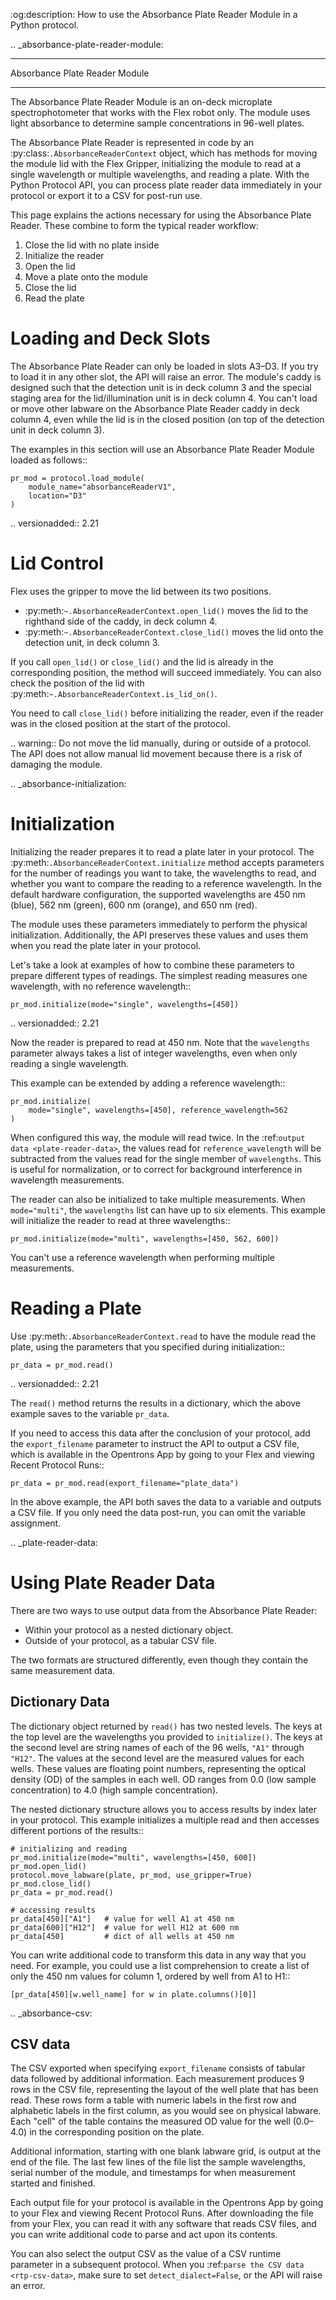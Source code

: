 :og:description: How to use the Absorbance Plate Reader Module in a Python protocol.

.. _absorbance-plate-reader-module:

******************************
Absorbance Plate Reader Module
******************************

The Absorbance Plate Reader Module is an on-deck microplate spectrophotometer that works with the Flex robot only. The module uses light absorbance to determine sample concentrations in 96-well plates.

The Absorbance Plate Reader is represented in code by an :py:class:`.AbsorbanceReaderContext` object, which has methods for moving the module lid with the Flex Gripper, initializing the module to read at a single wavelength or multiple wavelengths, and reading a plate. With the Python Protocol API, you can process plate reader data immediately in your protocol or export it to a CSV for post-run use.

This page explains the actions necessary for using the Absorbance Plate Reader. These combine to form the typical reader workflow:

  1. Close the lid with no plate inside
  2. Initialize the reader
  3. Open the lid
  4. Move a plate onto the module
  5. Close the lid
  6. Read the plate

Loading and Deck Slots
======================

The Absorbance Plate Reader can only be loaded in slots A3–D3. If you try to load it in any other slot, the API will raise an error. The module's caddy is designed such that the detection unit is in deck column 3 and the special staging area for the lid/illumination unit is in deck column 4. You can't load or move other labware on the Absorbance Plate Reader caddy in deck column 4, even while the lid is in the closed position (on top of the detection unit in deck column 3).

The examples in this section will use an Absorbance Plate Reader Module loaded as follows::

    pr_mod = protocol.load_module(
        module_name="absorbanceReaderV1",
        location="D3"
    )

.. versionadded:: 2.21

Lid Control
===========

Flex uses the gripper to move the lid between its two positions.

  - :py:meth:`~.AbsorbanceReaderContext.open_lid()` moves the lid to the righthand side of the caddy, in deck column 4.
  - :py:meth:`~.AbsorbanceReaderContext.close_lid()` moves the lid onto the detection unit, in deck column 3.

If you call ``open_lid()`` or ``close_lid()`` and the lid is already in the corresponding position, the method will succeed immediately. You can also check the position of the lid with :py:meth:`~.AbsorbanceReaderContext.is_lid_on()`.

You need to call ``close_lid()`` before initializing the reader, even if the reader was in the closed position at the start of the protocol.

.. warning::
    Do not move the lid manually, during or outside of a protocol. The API does not allow manual lid movement because there is a risk of damaging the module.

.. _absorbance-initialization:

Initialization
==============

Initializing the reader prepares it to read a plate later in your protocol. The :py:meth:`.AbsorbanceReaderContext.initialize` method accepts parameters for the number of readings you want to take, the wavelengths to read, and whether you want to compare the reading to a reference wavelength. In the default hardware configuration, the supported wavelengths are 450 nm (blue), 562 nm (green), 600 nm (orange), and 650 nm (red).

The module uses these parameters immediately to perform the physical initialization. Additionally, the API preserves these values and uses them when you read the plate later in your protocol.

Let's take a look at examples of how to combine these parameters to prepare different types of readings. The simplest reading measures one wavelength, with no reference wavelength::

    pr_mod.initialize(mode="single", wavelengths=[450])

.. versionadded:: 2.21

Now the reader is prepared to read at 450 nm. Note that the ``wavelengths`` parameter always takes a list of integer wavelengths, even when only reading a single wavelength.

This example can be extended by adding a reference wavelength::

    pr_mod.initialize(
        mode="single", wavelengths=[450], reference_wavelength=562
    )

When configured this way, the module will read twice. In the :ref:`output data <plate-reader-data>`, the values read for ``reference_wavelength`` will be subtracted from the values read for the single member of ``wavelengths``. This is useful for normalization, or to correct for background interference in wavelength measurements.

The reader can also be initialized to take multiple measurements. When ``mode="multi"``, the ``wavelengths`` list can have up to six elements. This example will initialize the reader to read at three wavelengths::

    pr_mod.initialize(mode="multi", wavelengths=[450, 562, 600])

You can't use a reference wavelength when performing multiple measurements.

Reading a Plate
===============

Use :py:meth:`.AbsorbanceReaderContext.read` to have the module read the plate, using the parameters that you specified during initialization::

    pr_data = pr_mod.read()

.. versionadded:: 2.21

The ``read()`` method returns the results in a dictionary, which the above example saves to the variable ``pr_data``.

If you need to access this data after the conclusion of your protocol, add the ``export_filename`` parameter to instruct the API to output a CSV file, which is available in the Opentrons App by going to your Flex and viewing Recent Protocol Runs::

    pr_data = pr_mod.read(export_filename="plate_data")

In the above example, the API both saves the data to a variable and outputs a CSV file. If you only need the data post-run, you can omit the variable assignment.

.. _plate-reader-data:

Using Plate Reader Data
=======================

There are two ways to use output data from the Absorbance Plate Reader:

- Within your protocol as a nested dictionary object.
- Outside of your protocol, as a tabular CSV file.

The two formats are structured differently, even though they contain the same measurement data.

Dictionary Data
---------------

The dictionary object returned by ``read()`` has two nested levels. The keys at the top level are the wavelengths you provided to ``initialize()``. The keys at the second level are string names of each of the 96 wells, ``"A1"`` through ``"H12"``. The values at the second level are the measured values for each wells. These values are floating point numbers, representing the optical density (OD) of the samples in each well. OD ranges from 0.0 (low sample concentration) to 4.0 (high sample concentration).

The nested dictionary structure allows you to access results by index later in your protocol. This example initializes a multiple read and then accesses different portions of the results::

    # initializing and reading
    pr_mod.initialize(mode="multi", wavelengths=[450, 600])
    pr_mod.open_lid()
    protocol.move_labware(plate, pr_mod, use_gripper=True)
    pr_mod.close_lid()
    pr_data = pr_mod.read()

    # accessing results
    pr_data[450]["A1"]   # value for well A1 at 450 nm
    pr_data[600]["H12"]  # value for well H12 at 600 nm
    pr_data[450]         # dict of all wells at 450 nm

You can write additional code to transform this data in any way that you need. For example, you could use a list comprehension to create a list of only the 450 nm values for column 1, ordered by well from A1 to H1::

    [pr_data[450][w.well_name] for w in plate.columns()[0]]

.. _absorbance-csv:

CSV data
--------

The CSV exported when specifying ``export_filename`` consists of tabular data followed by additional information. Each measurement produces 9 rows in the CSV file, representing the layout of the well plate that has been read. These rows form a table with numeric labels in the first row and alphabetic labels in the first column, as you would see on physical labware. Each "cell" of the table contains the measured OD value for the well (0.0–4.0) in the corresponding position on the plate.

Additional information, starting with one blank labware grid, is output at the end of the file. The last few lines of the file list the sample wavelengths, serial number of the module, and timestamps for when measurement started and finished.

Each output file for your protocol is available in the Opentrons App by going to your Flex and viewing Recent Protocol Runs. After downloading the file from your Flex, you can read it with any software that reads CSV files, and you can write additional code to parse and act upon its contents.

You can also select the output CSV as the value of a CSV runtime parameter in a subsequent protocol. When you :ref:`parse the CSV data <rtp-csv-data>`, make sure to set ``detect_dialect=False``, or the API will raise an error.
